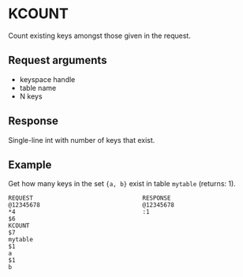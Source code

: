 
KCOUNT
======
Count existing keys amongst those given in the request.

Request arguments
-----------------

* keyspace handle
* table name
* N keys

Response
--------
Single-line int with number of keys that exist.

Example
-------

Get how many keys in the set `{a, b}` exist in table `mytable` (returns: 1).

    REQUEST                               RESPONSE
    @12345678                             @12345678    
    *4                                    :1    
    $6                                    
    KCOUNT                                
    $7                                    
    mytable                               
    $1    
    a    
    $1                                    
    b    

